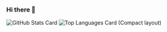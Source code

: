 ### Hi there 👋

![GitHub Stats Card](https://github-readme-stats.vercel.app/api?username=hiroshi-asakawa-LITALICO)
![Top Languages Card (Compact layout)](https://github-readme-stats.vercel.app/api/top-langs/?username=hiroshi-asakawa-LITALICO&layout=compact)

<!--
**hiroshi-asakawa-LITALICO/hiroshi-asakawa-LITALICO** is a ✨ _special_ ✨ repository because its `README.md` (this file) appears on your GitHub profile.

Here are some ideas to get you started:

- 🔭 I’m currently working on ...
- 🌱 I’m currently learning ...
- 👯 I’m looking to collaborate on ...
- 🤔 I’m looking for help with ...
- 💬 Ask me about ...
- 📫 How to reach me: ...
- 😄 Pronouns: ...
- ⚡ Fun fact: ...
-->
